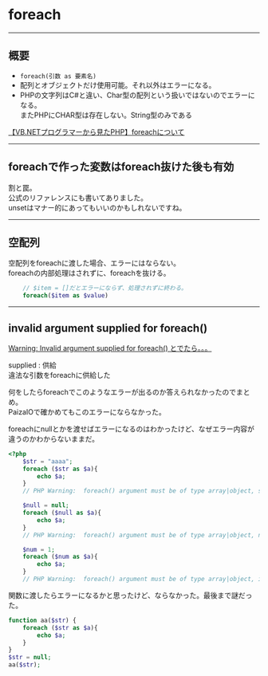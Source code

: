 # foreach

---

## 概要

- `foreach(引数 as 要素名)`  
- 配列とオブジェクトだけ使用可能。それ以外はエラーになる。  
- PHPの文字列はC#と違い、Char型の配列という扱いではないのでエラーになる。  
  またPHPにCHAR型は存在しない。String型のみである  

[【VB.NETプログラマーから見たPHP】foreachについて](https://vowlog.com/644/)  

---

## foreachで作った変数はforeach抜けた後も有効

割と罠。  
公式のリファレンスにも書いてありました。  
unsetはマナー的にあってもいいのかもしれないですね。  

---

## 空配列

空配列をforeachに渡した場合、エラーにはならない。  
foreachの内部処理はされずに、foreachを抜ける。  

``` php
    // $item = []だとエラーにならず、処理されずに終わる。
    foreach($item as $value)
```

---

## invalid argument supplied for foreach()

[Warning: Invalid argument supplied for foreach() とでたら。。。](https://hacknote.jp/archives/19783/)  

supplied : 供給  
違法な引数をforeachに供給した  

何をしたらforeachでこのようなエラーが出るのか答えられなかったのでまとめ。  
PaizaIOで確かめてもこのエラーにならなかった。  

foreachにnullとかを渡せばエラーになるのはわかったけど、なぜエラー内容が違うのかわからないままだ。  

``` php
<?php
    $str = "aaaa";
    foreach ($str as $a){
        echo $a;
    }
    // PHP Warning:  foreach() argument must be of type array|object, string given in /workspace/Main.php on line 4

    $null = null;
    foreach ($null as $a){
        echo $a;
    }
    // PHP Warning:  foreach() argument must be of type array|object, null given in /workspace/Main.php on line 14

    $num = 1;
    foreach ($num as $a){
        echo $a;
    }
    // PHP Warning:  foreach() argument must be of type array|object, int given in /workspace/Main.php on line 19
```

関数に渡したらエラーになるかと思ったけど、ならなかった。最後まで謎だった。  

``` php
function aa($str) {
    foreach ($str as $a){
        echo $a;
    }
}
$str = null;
aa($str);
```
